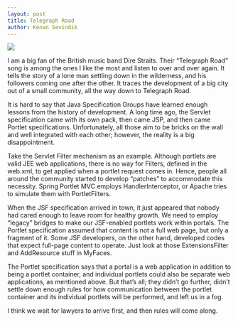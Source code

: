 ```yaml
---
layout: post
title: Telegraph Road
author: Kenan Sevindik
---
```

![](http://kenansevindik.com/assets/images/telegraph_road.jpeg)

I am a big fan of the British music band Dire Straits. Their “Telegraph Road” song is among the ones I like the most and 
listen to over and over again. It tells the story of a lone man settling down in the wilderness, and his followers coming 
one after the other. It traces the development of a big city out of a small community, all the way down to Telegraph Road.

It is hard to say that Java Specification Groups have learned enough lessons from the history of development. A long time 
ago, the Servlet specification came with its own pack, then came JSP, and then came Portlet specifications. Unfortunately, 
all those aim to be bricks on the wall and well integrated with each other; however, the reality is a big disappointment.

Take the Servlet Filter mechanism as an example. Although portlets are valid JEE web applications, there is no way for 
Filters, defined in the web.xml, to get applied when a portlet request comes in. Hence, people all around the community 
started to develop “patches” to accommodate this necessity. Spring Portlet MVC employs HandlerInterceptor, or Apache tries 
to simulate them with PortletFilters.

When the JSF specification arrived in town, it just appeared that nobody had cared enough to leave room for healthy growth. 
We need to employ “legacy” bridges to make our JSF-enabled portlets work within portals. The Portlet specification assumed 
that content is not a full web page, but only a fragment of it. Some JSF developers, on the other hand, developed codes 
that expect full-page content to operate. Just look at those ExtensionsFilter and AddResource stuff in MyFaces.

The Portlet specification says that a portal is a web application in addition to being a portlet container, and individual 
portlets could also be separate web applications, as mentioned above. But that’s all; they didn’t go further, didn’t settle 
down enough rules for how communication between the portlet container and its individual portlets will be performed, and 
left us in a fog.

I think we wait for lawyers to arrive first, and then rules will come along.
